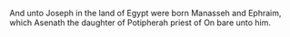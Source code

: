 And unto Joseph in the land of Egypt were born Manasseh and Ephraim, which Asenath the daughter of Potipherah priest of On bare unto him.
